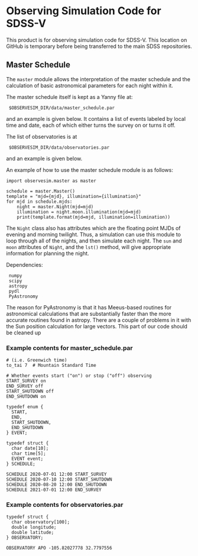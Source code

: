 # Observing Simulation Code for SDSS-V

This product is for observing simulation code for SDSS-V. This
location on GitHub is temporary before being transferred to the main
SDSS repositories.

## Master Schedule

The `master` module allows the interpretation of the master schedule and
the calculation of basic astronomical parameters for each night within
it.

The master schedule itself is kept as a Yanny file at:
```
 $OBSERVESIM_DIR/data/master_schedule.par
```
and an example is given below.  It contains a list of events labeled
by local time and date, each of which either turns the survey on or
turns it off.

The list of observatories is at 
```
 $OBSERVESIM_DIR/data/observatories.par
```
and an example is given below.

An example of how to use the master schedule module is as follows:

```
import observesim.master as master

schedule = master.Master()
template = "mjd={mjd}, illumination={illumination}"
for mjd in schedule.mjds:
    night = master.Night(mjd=mjd)
    illumination = night.moon.illumination(mjd=mjd)
    print(template.format(mjd=mjd, illumination=illumination))
```

The `Night` class also has attributes which are the floating point
MJDs of evening and morning twilight.  Thus, a simulation can use this
module to loop through all of the nights, and then simulate each
night. The `sun` and `moon` attributes of `Night`, and the `lst()`
method, will give appropriate information for planning the night.

Dependencies:
```
 numpy
 scipy
 astropy
 pydl
 PyAstronomy
```
The reason for PyAstronomy is that it has Meeus-based routines for
astronomical calculations that are substantially faster than the more
accurate routines found in astropy. There are a couple of problems in
it with the Sun position calculation for large vectors. This part of
our code should be cleaned up

### Example contents for master_schedule.par

```# Timezone offset in hours to apply to get to TAI
# (i.e. Greenwich time)
to_tai 7  # Mountain Standard Time

# Whether events start ("on") or stop ("off") observing
START_SURVEY on
END_SURVEY off
START_SHUTDOWN off
END_SHUTDOWN on

typedef enum {
  START,
  END,
  START_SHUTDOWN,
  END_SHUTDOWN
} EVENT;

typedef struct {
  char date[10];
  char time[5];
  EVENT event;
} SCHEDULE;

SCHEDULE 2020-07-01 12:00 START_SURVEY
SCHEDULE 2020-07-10 12:00 START_SHUTDOWN
SCHEDULE 2020-08-20 12:00 END_SHUTDOWN
SCHEDULE 2021-07-01 12:00 END_SURVEY
```

### Example contents for observatories.par

```
typedef struct {
  char observatory[100];
  double longitude;
  double latitude;
} OBSERVATORY;

OBSERVATORY APO -105.82027778 32.7797556
```
